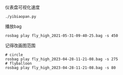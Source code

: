 仪表盘可视化速度
```
./yibiaopan.py
```
播放bag
```
rosbag play fly_high_2021-05-31-09-40-25.bag -s 450
```
记得改画图范围
```
# circle
rosbag play fly_high_2023-04-28-11-21-08.bag -s 275
# flyballoon
rosbag play fly_high_2023-04-28-11-21-08.bag -s 80
```